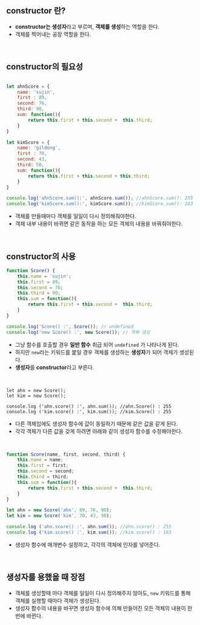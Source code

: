 ## constructor 란? 
- **constructor는 생성자**라고 부르며, **객체를 생성**하는 역할을 한다.
- 객체를 찍어내는 공장 역할을 한다.

<br>

## constructor의 필요성
```javascript

let ahnScore = {
    name: 'sujin',
    first : 89, 
    second: 76,
    third: 90,
    sum: function(){
        return this.first + this.second +  this.third; 
    }
}

let kimScore = {
    name: 'gildong',
    first : 70, 
    second: 43,
    third: 50,
    sum: function(){
        return this.first + this.second + this.third; 
    }
}

console.log('ahnScore.sum():', ahnScore.sum()); //ahnScore.sum(): 255
console.log('kimScore.sum():', kimScore.sum()); //kimScore.sum(): 163

```
- 객체를 만들때마다 객체를 일일이 다시 정의해줘야한다. 
- 객체 내부 내용이 바뀌면 같은 동작을 하는 모든 객체의 내용을 바꿔줘야한다. 

<br>


## constructor의 사용
```javascript
function Score() {
    this.name = 'sujin';
    this.first = 89;
    this.second = 76;
    this.third = 90;
    this.sum = function(){
        return this.first + this.second +  this.third; 
    }
}

console.log('Score() :', Score()); // undefined
console.log('new Score() :', new Score()); // 객체 생성

```
- 그냥 함수를 호출할 경우 **일반 함수** 취급 되어 ```undefined``` 가 나타나게 된다.
- 하지만 ```new```라는 키워드를 붙일 경우 객체를 생성하는 **생성자**가 되어 객체가 생성된다.
- **생성자**를 **constructor**라고 부른다.

<br>

```javascritpt
let ahn = new Score();
let kim = new Score();

console.log ('ahn.score() :', ahn.sum()); //ahn.Score() : 255
console.log ('kim.score() :', kim.sum()); //kim.Score() : 255

```
- 다른 객체임에도 생성자 함수에 값이 동일하기 때문에 같은 값을 같게 된다.
- 각각 객체가 다른 값을 갖게 하려면 아래와 같이 생성자 함수를 수정해야한다.

<br>

```javascript
function Score(name, first, second, third) { 
    this.name = name;
    this.first = first; 
    this.second = second;
    this.third = third;
    this.sum = function(){
        return this.first + this.second +  this.third; 
    }
}

let ahn = new Score('ahn', 89, 76, 90);
let kim = new Score('kim', 70, 43, 50);

console.log ('ahn.score() :', ahn.sum()); //ahn.score() : 255
console.log ('kim.score() :', kim.sum()); //kim.score() : 163

```
- 생성자 함수에 매개변수 설정하고, 각각의 객체에 인자를 넣어준다.

<br>

## 생성자를 용했을 때 장점
- 객체를 생성할때 마다 객체를 일일이 다시 정의해주지 않아도, ```new``` 키워드를 통해 객체를 실행할 때마다 객체가 생성된다.
- 생성자 함수의 내용을 바꾸면 생성자 함수에 의해 만들어진 모든 객체의 내용이 한번에 바뀐다. 



